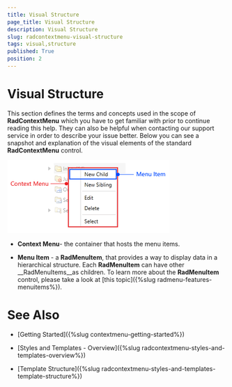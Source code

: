```yaml
---
title: Visual Structure
page_title: Visual Structure
description: Visual Structure
slug: radcontextmenu-visual-structure
tags: visual,structure
published: True
position: 2
---
```


# Visual Structure

This section defines the terms and concepts used in the scope of __RadContextMenu__ which you have to get familiar with prior to continue reading this help. They can also be helpful when contacting our support service in order to describe your issue better. Below you can see a snapshot and explanation of the visual elements of the standard __RadContextMenu__ control.        

![Rad Context Menu Visual Structure 02](images/RadContextMenu_Visual_Structure_02.PNG)

* __Context Menu__- the container that hosts the menu items.

* __Menu Item__ - a __RadMenuItem__, that provides a way to display data in a hierarchical structure. Each __RadMenuItem__ can have other __RadMenuItems__as children. To learn more about the __RadMenuItem__ control, please take a look at [this topic]({%slug radmenu-features-menuitems%}).          

# See Also

 * [Getting Started]({%slug contextmenu-getting-started%})

 * [Styles and Templates - Overview]({%slug radcontextmenu-styles-and-templates-overview%})

 * [Template Structure]({%slug radcontextmenu-styles-and-templates-template-structure%})

